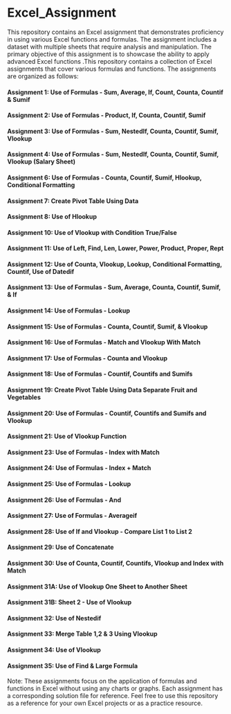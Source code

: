 # Excel_Assignment
This repository contains an Excel assignment that demonstrates proficiency in using various Excel functions and formulas. The assignment includes a dataset with multiple sheets that require analysis and manipulation. The primary objective of this assignment is to showcase the ability to apply advanced Excel functions .This repository contains a collection of Excel assignments that cover various formulas and functions. The assignments are organized as follows:
#### Assignment 1: Use of Formulas - Sum, Average, If, Count, Counta, Countif & Sumif
#### Assignment 2: Use of Formulas - Product, If, Counta, Countif, Sumif
#### Assignment 3: Use of Formulas - Sum, NestedIf, Counta, Countif, Sumif, Vlookup
#### Assignment 4: Use of Formulas - Sum, NestedIf, Counta, Countif, Sumif, Vlookup (Salary Sheet)
#### Assignment 6: Use of Formulas - Counta, Countif, Sumif, Hlookup, Conditional Formatting
#### Assignment 7: Create Pivot Table Using Data
#### Assignment 8: Use of Hlookup
#### Assignment 10: Use of Vlookup with Condition True/False
#### Assignment 11: Use of Left, Find, Len, Lower, Power, Product, Proper, Rept
#### Assignment 12: Use of Counta, Vlookup, Lookup, Conditional Formatting, Countif, Use of Datedif
#### Assignment 13: Use of Formulas - Sum, Average, Counta, Countif, Sumif, & If
#### Assignment 14: Use of Formulas - Lookup
#### Assignment 15: Use of Formulas - Counta, Countif, Sumif, & Vlookup
#### Assignment 16: Use of Formulas - Match and Vlookup With Match
#### Assignment 17: Use of Formulas - Counta and Vlookup
#### Assignment 18: Use of Formulas - Countif, Countifs and Sumifs
#### Assignment 19: Create Pivot Table Using Data Separate Fruit and Vegetables
#### Assignment 20: Use of Formulas - Countif, Countifs and Sumifs and Vlookup
#### Assignment 21: Use of Vlookup Function
#### Assignment 23: Use of Formulas - Index with Match
#### Assignment 24: Use of Formulas - Index + Match
#### Assignment 25: Use of Formulas - Lookup
#### Assignment 26: Use of Formulas - And
#### Assignment 27: Use of Formulas - Averageif
#### Assignment 28: Use of If and Vlookup - Compare List 1 to List 2
#### Assignment 29: Use of Concatenate
#### Assignment 30: Use of Counta, Countif, Countifs, Vlookup and Index with Match
#### Assignment 31A: Use of Vlookup One Sheet to Another Sheet
#### Assignment 31B: Sheet 2 - Use of Vlookup
#### Assignment 32: Use of Nestedif
#### Assignment 33: Merge Table 1,2 & 3 Using Vlookup
#### Assignment 34: Use of Vlookup
#### Assignment 35: Use of Find & Large Formula
Note: These assignments focus on the application of formulas and functions in Excel without using any charts or graphs. Each assignment has a corresponding solution file for reference.
Feel free to use this repository as a reference for your own Excel projects or as a practice resource.

